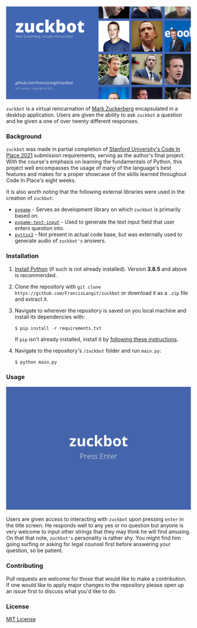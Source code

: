 ![Banner](./readme_banner.png)

`zuckbot` is a virtual reincarnation of [Mark Zuckerberg](https://en.wikipedia.org/wiki/Mark_Zuckerberg) encapsulated in a desktop application. Users are given the ability to ask `zuckbot` a question and be given a one of over twenty different responses.

### Background

`zuckbot` was made in partial completion of [Stanford University's Code In Place 2021](https://codeinplace.stanford.edu/) submission requirements, serving as the author's final project. With the course's emphasis on learning the fundamentals of Python, this project well encompasses the usage of many of the language's best features and makes for a proper showcase of the skills learned throughout Code In Place's eight weeks.

It is also worth noting that the following external libraries were used in the creation of `zuckbot`:

- [`pygame`](https://www.pygame.org/) - Serves as development library on which `zuckbot` is primarily based on.
- [`pygame-text-input`](https://github.com/Nearoo/pygame-text-input) - Used to generate the text input field that user enters question into.
- [`pyttsx3`](https://github.com/nateshmbhat/pyttsx3) - Not present in actual code base, but was externally used to generate audio of `zuckbot's` answers.

### Installation

1. [Install Python](https://www.python.org/downloads/) (if such is not already installed). Version **3.8.5** and above is recommended.

2. Clone the repository with `git clone https://github.com/FrancisLangit/zuckbot` or download it as a `.zip` file and extract it.

3. Navigate to wherever the repository is saved on you local machine and install its dependencies with:

   ```py
   $ pip install -r requirements.txt
   ```

   If `pip` isn't already installed, install it by [following these instructions](https://pip.pypa.io/en/stable/installing/).

4. Navigate to the repository's `/zuckbot` folder and run `main.py`:

   ```
   $ python main.py
   ```

### Usage

![GIF showing usage of application](./readme_usage_gif.gif)

Users are given access to interacting with `zuckbot` upon pressing `enter` in the title screen. He responds well to any yes or no question but anyone is very welcome to input other strings that they may think he will find amusing. On that that note, `zuckbot's`  personality is rather shy. You might find him going surfing or asking for legal counsel first before answering your question, so be patient.

### Contributing

Pull requests are welcome for those that would like to make a contribution. If one would like to apply major changes to the repository please open up an issue first to discuss what you'd like to do.

### License

[MIT License](https://github.com/FrancisLangit/zuckbot/blob/main/LICENSE)
